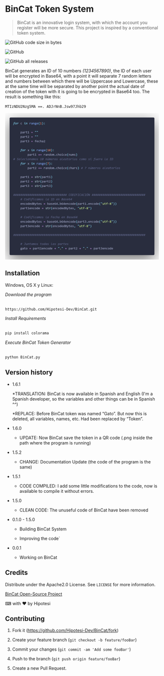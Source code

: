   

# BinCat Token System

> BinCat is an innovative login system, with which the account you register will be more secure. This project is inspired by a conventional token system.

  

![GitHub code size in bytes](https://img.shields.io/github/languages/code-size/Hipotesi-Dev/BinCat?style=flat-square)

![GitHub](https://img.shields.io/github/license/Hipotesi-Dev/BinCat?style=flat-square)

![GitHub all releases](https://img.shields.io/github/downloads/Hipotesi-Dev/BinCat/total?style=flat-square)

  

BinCat generates an ID of 10 numbers *(1234567890)*, the ID of each user will be encrypted in Base64, with a point it will separate 7 random letters and numbers between which there will be Uppercase and Lowercase, these at the same time will be separated by another point the actual date of creation of the token with it is going to be encrypted in Base64 too. The result is something like this:

`MTIzNDU2Nzg5MA ==. ADJrNnB.Jsw97Jhb29`

  

![BinCat Code Example](https://github.com/Hipotesi-Dev/BinCat/blob/main/BinCat%20Demo.PNG)

  

## Installation

  

Windows, OS X y Linux:

  

_Download the program_

```sh

https://github.com/Hipotesi-Dev/BinCat.git

```

_Install Requirements_

```sh

pip install colorama

```

_Execute BinCat Token Generator_

```sh

python BinCat.py

```

  

## Version history

* 1.6.1

    *TRANSLATION: BinCat is now available in Spanish and English (I'm a Spanish developer, so the variables and other things can be in Spanish ^^)

    *REPLACE: Before BinCat token was named “Gato”. But now this is deleted, all variables, names, etc. Had been replaced by “Token”.

* 1.6.0

    * UPDATE: Now BinCat save the token in a QR code (.png inside the path where the program is running)

* 1.5.2

    * CHANGE: Documentation Update (the code of the program is the same)

* 1.5.1

    * CODE COMPILED: I add some little modifications to the code, now is available to compile it without errors.

* 1.5.0

    * CLEAN CODE: The unuseful code of BinCat have been removed

* 0.1.0 - 1.5.0

    * Building BinCat System

    * Improving the code`

* 0.0.1

    * Working on BinCat

  

## Credits

  

Distribute under the Apache2.0 License. See ``LICENSE`` for more information.

  

[BinCat Open-Source Project](https://github.com/Hipotesi-Dev/BinCat)

  

⌨ with ❤ by Hipotesi

  

## Contributing

  

1. Fork it (<https://github.com/Hipotesi-Dev/BinCat/fork>)

2. Create your feature branch (`git checkout -b feature/fooBar`)

3. Commit your changes (`git commit -am 'Add some fooBar'`)

4. Push to the branch (`git push origin feature/fooBar`)

5. Create a new Pull Request.